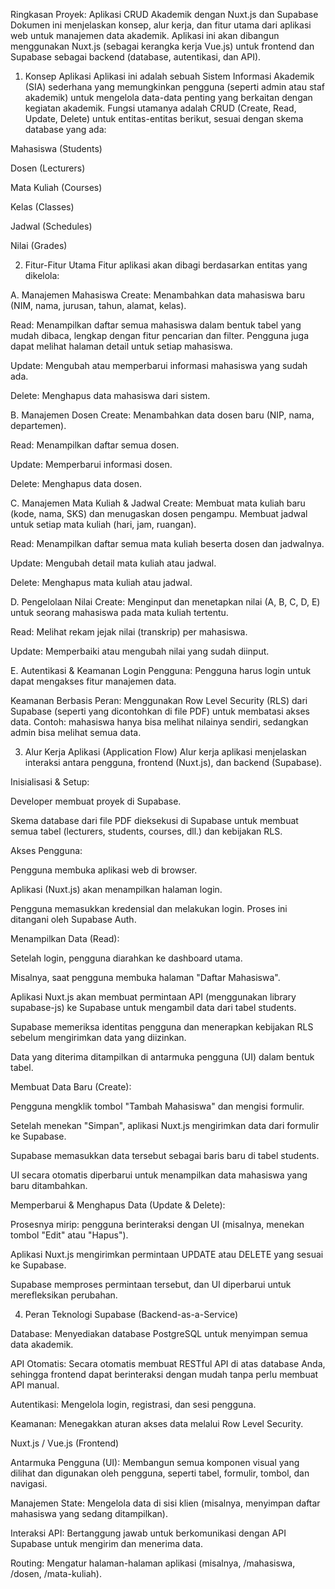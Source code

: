 Ringkasan Proyek: Aplikasi CRUD Akademik dengan Nuxt.js dan Supabase
Dokumen ini menjelaskan konsep, alur kerja, dan fitur utama dari aplikasi web untuk manajemen data akademik. Aplikasi ini akan dibangun menggunakan Nuxt.js (sebagai kerangka kerja Vue.js) untuk frontend dan Supabase sebagai backend (database, autentikasi, dan API).

1. Konsep Aplikasi
Aplikasi ini adalah sebuah Sistem Informasi Akademik (SIA) sederhana yang memungkinkan pengguna (seperti admin atau staf akademik) untuk mengelola data-data penting yang berkaitan dengan kegiatan akademik. Fungsi utamanya adalah CRUD (Create, Read, Update, Delete) untuk entitas-entitas berikut, sesuai dengan skema database yang ada:

Mahasiswa (Students)

Dosen (Lecturers)

Mata Kuliah (Courses)

Kelas (Classes)

Jadwal (Schedules)

Nilai (Grades)

2. Fitur-Fitur Utama
Fitur aplikasi akan dibagi berdasarkan entitas yang dikelola:

A. Manajemen Mahasiswa
Create: Menambahkan data mahasiswa baru (NIM, nama, jurusan, tahun, alamat, kelas).

Read: Menampilkan daftar semua mahasiswa dalam bentuk tabel yang mudah dibaca, lengkap dengan fitur pencarian dan filter. Pengguna juga dapat melihat halaman detail untuk setiap mahasiswa.

Update: Mengubah atau memperbarui informasi mahasiswa yang sudah ada.

Delete: Menghapus data mahasiswa dari sistem.

B. Manajemen Dosen
Create: Menambahkan data dosen baru (NIP, nama, departemen).

Read: Menampilkan daftar semua dosen.

Update: Memperbarui informasi dosen.

Delete: Menghapus data dosen.

C. Manajemen Mata Kuliah & Jadwal
Create: Membuat mata kuliah baru (kode, nama, SKS) dan menugaskan dosen pengampu. Membuat jadwal untuk setiap mata kuliah (hari, jam, ruangan).

Read: Menampilkan daftar semua mata kuliah beserta dosen dan jadwalnya.

Update: Mengubah detail mata kuliah atau jadwal.

Delete: Menghapus mata kuliah atau jadwal.

D. Pengelolaan Nilai
Create: Menginput dan menetapkan nilai (A, B, C, D, E) untuk seorang mahasiswa pada mata kuliah tertentu.

Read: Melihat rekam jejak nilai (transkrip) per mahasiswa.

Update: Memperbaiki atau mengubah nilai yang sudah diinput.

E. Autentikasi & Keamanan
Login Pengguna: Pengguna harus login untuk dapat mengakses fitur manajemen data.

Keamanan Berbasis Peran: Menggunakan Row Level Security (RLS) dari Supabase (seperti yang dicontohkan di file PDF) untuk membatasi akses data. Contoh: mahasiswa hanya bisa melihat nilainya sendiri, sedangkan admin bisa melihat semua data.

3. Alur Kerja Aplikasi (Application Flow)
Alur kerja aplikasi menjelaskan interaksi antara pengguna, frontend (Nuxt.js), dan backend (Supabase).

Inisialisasi & Setup:

Developer membuat proyek di Supabase.

Skema database dari file PDF dieksekusi di Supabase untuk membuat semua tabel (lecturers, students, courses, dll.) dan kebijakan RLS.

Akses Pengguna:

Pengguna membuka aplikasi web di browser.

Aplikasi (Nuxt.js) akan menampilkan halaman login.

Pengguna memasukkan kredensial dan melakukan login. Proses ini ditangani oleh Supabase Auth.

Menampilkan Data (Read):

Setelah login, pengguna diarahkan ke dashboard utama.

Misalnya, saat pengguna membuka halaman "Daftar Mahasiswa".

Aplikasi Nuxt.js akan membuat permintaan API (menggunakan library supabase-js) ke Supabase untuk mengambil data dari tabel students.

Supabase memeriksa identitas pengguna dan menerapkan kebijakan RLS sebelum mengirimkan data yang diizinkan.

Data yang diterima ditampilkan di antarmuka pengguna (UI) dalam bentuk tabel.

Membuat Data Baru (Create):

Pengguna mengklik tombol "Tambah Mahasiswa" dan mengisi formulir.

Setelah menekan "Simpan", aplikasi Nuxt.js mengirimkan data dari formulir ke Supabase.

Supabase memasukkan data tersebut sebagai baris baru di tabel students.

UI secara otomatis diperbarui untuk menampilkan data mahasiswa yang baru ditambahkan.

Memperbarui & Menghapus Data (Update & Delete):

Prosesnya mirip: pengguna berinteraksi dengan UI (misalnya, menekan tombol "Edit" atau "Hapus").

Aplikasi Nuxt.js mengirimkan permintaan UPDATE atau DELETE yang sesuai ke Supabase.

Supabase memproses permintaan tersebut, dan UI diperbarui untuk merefleksikan perubahan.

4. Peran Teknologi
Supabase (Backend-as-a-Service)

Database: Menyediakan database PostgreSQL untuk menyimpan semua data akademik.

API Otomatis: Secara otomatis membuat RESTful API di atas database Anda, sehingga frontend dapat berinteraksi dengan mudah tanpa perlu membuat API manual.

Autentikasi: Mengelola login, registrasi, dan sesi pengguna.

Keamanan: Menegakkan aturan akses data melalui Row Level Security.

Nuxt.js / Vue.js (Frontend)

Antarmuka Pengguna (UI): Membangun semua komponen visual yang dilihat dan digunakan oleh pengguna, seperti tabel, formulir, tombol, dan navigasi.

Manajemen State: Mengelola data di sisi klien (misalnya, menyimpan daftar mahasiswa yang sedang ditampilkan).

Interaksi API: Bertanggung jawab untuk berkomunikasi dengan API Supabase untuk mengirim dan menerima data.

Routing: Mengatur halaman-halaman aplikasi (misalnya, /mahasiswa, /dosen, /mata-kuliah).